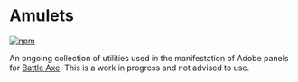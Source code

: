 # Amulets

[![npm](https://img.shields.io/npm/v/@figma-plugin/helpers?logo=npm&cacheSeconds=1800)](https://www.npmjs.com/package/amulets)



An ongoing collection of utilities used in the manifestation of Adobe panels for [Battle Axe](http://battleaxe.co). This is a work in progress and not advised to use. 